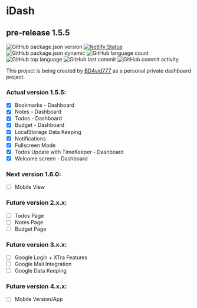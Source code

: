# iDash
## pre-release 1.5.5

![GitHub package.json version](https://img.shields.io/github/package-json/v/BD4vid777/iDash)
[![Netlify Status](https://api.netlify.com/api/v1/badges/759d8e57-2256-44ba-bee2-d15eb47bd742/deploy-status)](https://idash-pre-release-v-1-5-0.netlify.app)
![GitHub package.json dynamic](https://img.shields.io/github/package-json/keywords/BD4vid777/iDash)
![GitHub language count](https://img.shields.io/github/languages/count/BD4vid777/iDash)
![GitHub top language](https://img.shields.io/github/languages/top/BD4vid777/iDash)
![GitHub last commit](https://img.shields.io/github/last-commit/bd4vid777/iDash)
![GitHub commit activity](https://img.shields.io/github/commit-activity/w/bd4vid777/iDash)



This project is being created by [BD4vid777](https://github.com/BD4vid777) as a personal private dashboard project.

### Actual version 1.5.5:
- [x] Bookmarks - Dashboard
- [x] Notes - Dashboard
- [x] Todos - Dashboard
- [x] Budget - Dashboard
- [x] LocalStorage Data Keeping
- [x] Notifications
- [x] Fullscreen Mode
- [x] Todos Update with TimeKeeper - Dashboard
- [x] Welcome screen - Dashboard

### Next version 1.6.0:
- [ ] Mobile View

### Future version 2.x.x:
- [ ] Todos Page
- [ ] Notes Page
- [ ] Budget Page

### Future version 3.x.x:
- [ ] Google Login + XTra Features
- [ ] Google Mail Integration
- [ ] Google Data Keeping

### Future version 4.x.x:
- [ ] Mobile Version/App
